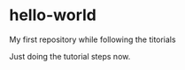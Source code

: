 # hello-world
My first repository while following the titorials

Just doing the tutorial steps now. 
